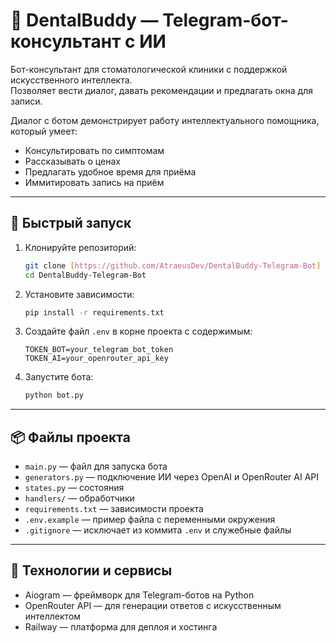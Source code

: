 # 🦷 DentalBuddy — Telegram-бот-консультант с ИИ

Бот-консультант для стоматологической клиники с поддержкой искусственного интеллекта.  
Позволяет вести диалог, давать рекомендации и предлагать окна для записи.

Диалог с ботом демонстрирует работу интеллектуального помощника, который умеет:  
- Консультировать по симптомам  
- Рассказывать о ценах  
- Предлагать удобное время для приёма  
- Иммитировать запись на приём  

---

## 🚀 Быстрый запуск

1. Клонируйте репозиторий:  
    ```bash
    git clone [https://github.com/AtraeusDev/DentalBuddy-Telegram-Bot]
    cd DentalBuddy-Telegram-Bot
    ```

2. Установите зависимости:  
    ```bash
    pip install -r requirements.txt
    ```

3. Создайте файл `.env` в корне проекта с содержимым:  
    ```env
    TOKEN_BOT=your_telegram_bot_token
    TOKEN_AI=your_openrouter_api_key
    ```

4. Запустите бота:  
    ```bash
    python bot.py
    ```

---

## 📦 Файлы проекта

- `main.py` — файл для запуска бота  
- `generators.py` — подключение ИИ через OpenAI и OpenRouter AI API  
- `states.py` — состояния  
- `handlers/` — обработчики  
- `requirements.txt` — зависимости проекта  
- `.env.example` — пример файла с переменными окружения   
- `.gitignore` — исключает из коммита `.env` и служебные файлы  

---

## 🧠 Технологии и сервисы

- Aiogram — фреймворк для Telegram-ботов на Python  
- OpenRouter API — для генерации ответов с искусственным интеллектом  
- Railway — платформа для деплоя и хостинга  

